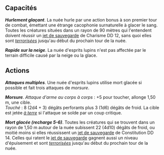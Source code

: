 ## Capacités
_**Hurlement glaçant**_. La nuée hurle par une action bonus à son premier tour de combat, émettant une étrange cacophonie surnaturelle à glacer le sang. Toutes les créatures situées dans un rayon de 90 mètres qui l'entendent doivent réussir un [jet de sauvegarde](/utiliser-les-caracteristiques/#jets-de-sauvegarde) de Charisme DD 12, sans quoi elles sont [_terrorisées_](/gerer-la-sante-du-personnage/#terrorise) jusqu'au début du prochain tour de la nuée.

_**Rapide sur la neige**_. La nuée d'esprits lupins n'est pas affectée par le terrain difficile causé par la neige ou la glace.

## Actions
_**Attaques multiples**_. Une nuée d'esprits lupins utilise mort glacée si possible et fait trois attaques de _morsure_.

_**Morsure**_. _Attaque d'arme au corps à corps_ : +5 pour toucher, allonge 1,50 m, une cible.  
_Touché_ : 8 (2d4 + 3) dégâts perforants plus 3 (1d6) dégâts de froid. La cible est jetée [_à terre_](/gerer-la-sante-du-personnage/#a-terre) si l'attaque se solde par un coup critique.

_**Mort glacée (recharge 5-6)**_. Toutes les créatures qui se trouvent dans un rayon de 1,50 m autour de la nuée subissent 22 (4d10) dégâts de froid, ou moitié moins si elles réussissent un [jet de sauvegarde](/utiliser-les-caracteristiques/#jets-de-sauvegarde) de Constitution DD 14. Celles qui ratent le [jet de sauvegarde](/utiliser-les-caracteristiques/#jets-de-sauvegarde) gagnent aussi un niveau d'épuisement et sont [_terrorisées_](/gerer-la-sante-du-personnage/#terrorise) jusqu'au début du prochain tour de la nuée.
